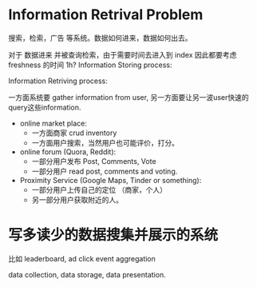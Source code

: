 # Information Retrival Problem
搜索，检索，广告 等系统。数据如何进来，数据如何出去。

对于 数据进来 并被查询检索，由于需要时间去进入到 index 因此都要考虑 freshness 的时间 1h?
Information Storing process:

Information Retriving process:


一方面系统要 gather information from user, 另一方面要让另一波user快速的query这些information. 
- online market place:
    - 一方面商家 crud inventory
    - 一方面用户搜索，当然用户也可能评价，打分。
- online forum (Quora, Reddit):
    - 一部分用户发布 Post, Comments, Vote
    - 一部分用户 read post, comments and voting.
- Proximity Service (Google Maps, Tinder or something):
    - 一部分用户上传自己的定位 （商家，个人）
    - 另一部分用户获取附近的人。

#  写多读少的数据搜集并展示的系统
比如 leaderboard, ad click event aggregation

data collection,
data storage,
data presentation.